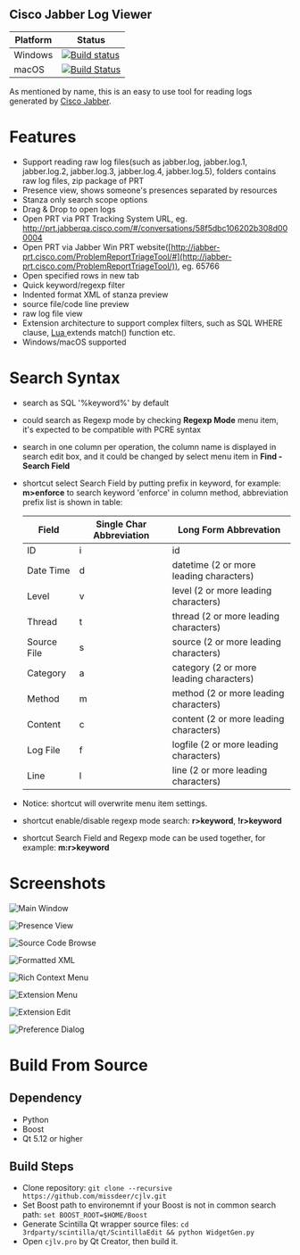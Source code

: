 Cisco Jabber Log Viewer
----

| Platform | Status                                                                                                                                  |
| -------- | --------------------------------------------------------------------------------------------------------------------------------------- |
| Windows  | [![Build status](https://ci.appveyor.com/api/projects/status/tgm1l8h4b95jecgr?svg=true)](https://ci.appveyor.com/project/missdeer/cjlv) |
| macOS    | [![Build Status](https://travis-ci.org/missdeer/cjlv.svg?branch=master)](https://travis-ci.org/missdeer/cjlv)                           |

As mentioned by name, this is an easy to use tool for reading logs generated by [Cisco Jabber](https://www.cisco.com/c/en/us/products/unified-communications/jabber/index.html).

# Features

- Support reading raw log files(such as  jabber.log, jabber.log.1, jabber.log.2, jabber.log.3, jabber.log.4,  jabber.log.5), folders contains raw log files, zip package of PRT
- Presence view, shows someone's presences separated by resources
- Stanza only search scope options
- Drag & Drop to open logs
- Open PRT via PRT Tracking System URL, eg. <http://prt.jabberqa.cisco.com/#/conversations/58f5dbc106202b308d000004>
- Open PRT via Jabber Win PRT website([http://jabber-prt.cisco.com/ProblemReportTriageTool/#](http://jabber-prt.cisco.com/ProblemReportTriageTool/)), eg. 65766
- Open specified rows in new tab
- Quick keyword/regexp filter
- Indented format XML of stanza preview
- source file/code line preview
- raw log file view
- Extension architecture to support complex filters, such as SQL WHERE clause, [Lua ](http://www.lua.org/manual/5.3/)extends match() function etc.
- Windows/macOS supported

# Search Syntax

- search as SQL '%keyword%' by default
- could search as Regexp mode by checking **Regexp Mode** menu item, it's expected to be compatible with PCRE syntax
- search  in one column per operation, the column name is displayed in search  edit box, and it could be changed by select menu item in **Find - Search Field**
- shortcut select Search Field by putting prefix in keyword, for example: **m>enforce** to search keyword 'enforce' in column method, abbreviation prefix list is shown in table:

  | Field       | Single Char Abbreviation | Long Form Abbrevation                   |
  | ----------- | ------------------------ | --------------------------------------- |
  | ID          | i                        | id                                      |
  | Date Time   | d                        | datetime (2 or more leading characters) |
  | Level       | v                        | level (2 or more leading characters)    |
  | Thread      | t                        | thread (2 or more leading characters)   |
  | Source File | s                        | source (2 or more leading characters)   |
  | Category    | a                        | category (2 or more leading characters) |
  | Method      | m                        | method (2 or more leading characters)   |
  | Content     | c                        | content (2 or more leading characters)  |
  | Log File    | f                        | logfile (2 or more leading characters)  |
  | Line        | l                        | line (2 or more leading characters)     |

- Notice: shortcut will overwrite menu item settings.
- shortcut enable/disable regexp mode search: **r>keyword**, **!r>keyword**
- shortcut Search Field and Regexp mode can be used together, for example: **m:r>keyword**

# Screenshots

![Main Window](https://github.com/missdeer/cjlv/raw/master/screenshots/mainwindow.png)

![Presence View](https://github.com/missdeer/cjlv/raw/master/screenshots/presenceviewer.png)

![Source Code Browse](https://github.com/missdeer/cjlv/raw/master/screenshots/sourcecodebrowse.png)

![Formatted XML](https://github.com/missdeer/cjlv/raw/master/screenshots/formattedxml.png)

![Rich Context Menu](https://github.com/missdeer/cjlv/raw/master/screenshots/richcontextmenu.png)

![Extension Menu](https://github.com/missdeer/cjlv/raw/master/screenshots/extensionmenu.png)

![Extension Edit](https://github.com/missdeer/cjlv/raw/master/screenshots/extensionedit.png)

![Preference Dialog](https://github.com/missdeer/cjlv/raw/master/screenshots/preference.png)

# Build From Source

## Dependency

* Python
* Boost
* Qt 5.12 or higher

## Build Steps

* Clone repository: `git clone --recursive https://github.com/missdeer/cjlv.git`
* Set Boost path to environemnt if your Boost is not in common search path: `set BOOST_ROOT=$HOME/Boost`
* Generate Scintilla Qt wrapper source files: `cd 3rdparty/scintilla/qt/ScintillaEdit && python WidgetGen.py`
* Open `cjlv.pro` by Qt Creator, then build it.
